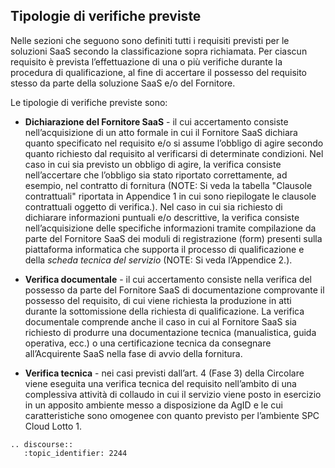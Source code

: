 ## Tipologie di verifiche previste

Nelle sezioni che seguono sono definiti tutti i requisiti previsti per le soluzioni SaaS secondo la classificazione sopra richiamata. Per ciascun requisito è prevista l’effettuazione di una o più verifiche durante la procedura di qualificazione, al fine di accertare il possesso del requisito stesso da parte della soluzione SaaS e/o del Fornitore.

Le tipologie di verifiche previste sono:

* **Dichiarazione del Fornitore SaaS** - il cui accertamento consiste nell’acquisizione di un atto formale in cui il Fornitore SaaS dichiara quanto specificato nel requisito e/o si assume l’obbligo di agire secondo quanto richiesto dal requisito al verificarsi di determinate condizioni. Nel caso in cui sia previsto un obbligo di agire, la verifica consiste nell’accertare che l’obbligo sia stato riportato correttamente, ad esempio, nel contratto di fornitura (NOTE:  Si veda la tabella "Clausole contrattuali" riportata in Appendice 1 in cui sono riepilogate le clausole contrattuali oggetto di verifica.). Nel caso in cui sia richiesto di dichiarare informazioni puntuali e/o descrittive, la verifica consiste nell’acquisizione delle specifiche informazioni tramite compilazione da parte del Fornitore SaaS dei moduli di registrazione (form) presenti sulla piattaforma informatica che supporta il processo di qualificazione e della *scheda tecnica del servizio* (NOTE:  Si veda l’Appendice 2.).

* **Verifica documentale** - il cui accertamento consiste nella verifica del possesso da parte del Fornitore SaaS di documentazione comprovante il possesso del requisito, di cui viene richiesta la produzione in atti durante la sottomissione della richiesta di qualificazione. La verifica documentale comprende anche il caso in cui al Fornitore SaaS sia richiesto di produrre una documentazione tecnica (manualistica, guida operativa, ecc.) o una certificazione tecnica da consegnare all’Acquirente SaaS nella fase di avvio della fornitura.

* **Verifica tecnica** - nei casi previsti dall’art. 4 (Fase 3) della Circolare viene eseguita una verifica tecnica del requisito nell’ambito di una complessiva attività di collaudo in cui il servizio viene posto in esercizio in un apposito ambiente messo a disposizione da AgID e le cui caratteristiche sono omogenee con quanto previsto per l’ambiente SPC Cloud Lotto 1.

```eval_rst
.. discourse::
   :topic_identifier: 2244
```
